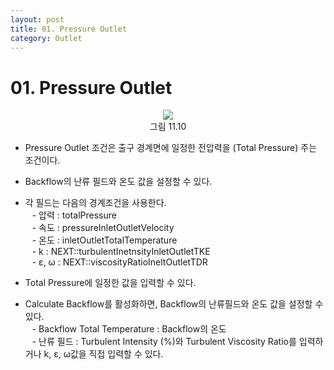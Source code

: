 ```yaml
---
layout: post
title: 01. Pressure Outlet
category: Outlet
---
```


# 01. Pressure Outlet

<p align='Center'>
    <img src="https:nextfoam.co.kr/baramManual/userguide/11.10.png"><br>
    그림 11.10
</p>

* Pressure Outlet 조건은 출구 경계면에 일정한 전압력을 (Total Pressure) 주는 조건이다.<br>

* Backflow의 난류 필드와 온도 값을 설정할 수 있다.<br>

* 각 필드는 다음의 경계조건을 사용한다.<br>
&ensp; - 압력 : totalPressure<br>
&ensp; - 속도 : pressureInletOutletVelocity<br>
&ensp; - 온도 : inletOutletTotalTemperature<br>
&ensp; - k : NEXT::turbulentInetnsityInletOutletTKE<br>
&ensp; - ε, ω : NEXT::viscosityRatioIneltOutletTDR<br>

* Total Pressure에 일정한 값을 입력할 수 있다.<br>

* Calculate Backflow를 활성화하면, Backflow의 난류필드와 온도 값을 설정할 수 있다.<br>
&ensp; - Backflow Total Temperature : Backflow의 온도<br>
&ensp; - 난류 필드 : Turbulent Intensity (%)와 Turbulent Viscosity Ratio를 입력하거나 k, ε, ω값을 직접 입력할 수 있다.<br>